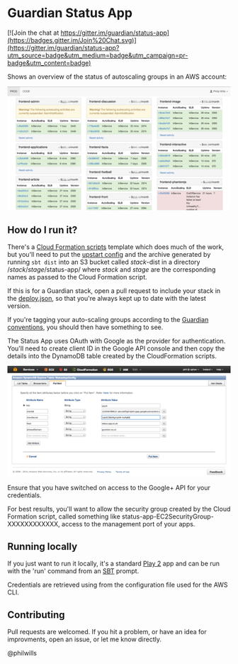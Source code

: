 Guardian Status App
=====================================

[![Join the chat at https://gitter.im/guardian/status-app](https://badges.gitter.im/Join%20Chat.svg)](https://gitter.im/guardian/status-app?utm_source=badge&utm_medium=badge&utm_campaign=pr-badge&utm_content=badge)

Shows an overview of the status of autoscaling groups in an AWS account:

![Status app in action](screenshot.png)

How do I run it?
----------------

There's a [Cloud Formation scripts](cloud-formation/status-app.json) template which does much of the work, but you'll 
need to put the [upstart config](status-app.conf) and the archive generated by running `sbt dist` into an S3 bucket 
called *stack*-dist in a directory /*stack*/*stage*/status-app/ where *stack* and *stage* are the corresponding names as passed to the Cloud Formation script.

If this is for a Guardian stack, open a pull request to include your stack in the [deploy.json](conf/deploy.json), so that you're always kept up to date with the latest version.

If you're tagging your auto-scaling groups according to the [Guardian conventions](https://github.com/guardian/prism/wiki/Tagging-conventions-for-AWS-and-Openstack), you should then
have something to see.

The Status App uses OAuth with Google as the provider for authentication. You'll need to
create client ID in the Google API console and then copy the details into the DynamoDB table
created by the CloudFormation scripts.

![Example of filling in the the config details](dynamo-config.png)

Ensure that you have switched on access to the Google+ API for your credentials.

For best results, you'll want to allow the security group created by the Cloud 
Formation script, called something like status-app-EC2SecurityGroup-XXXXXXXXXXXX, 
access to the management port of your apps.

Running locally
---------------

If you just want to run it locally, it's a standard [Play 2](http://www.playframework.com/) 
app and can be run with the 'run' command from an [SBT](http://www.scala-sbt.org/) prompt.

Credentials are retrieved using from the configuration file used for the AWS CLI.

Contributing
------------

Pull requests are welcomed. If you hit a problem, or have an idea for improvments, 
open an issue, or let me know directly.

@philwills

